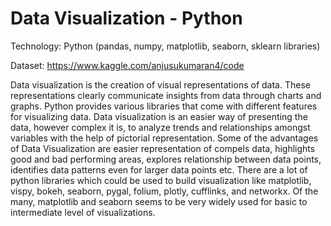 # Data Visualization - Python

Technology: Python (pandas, numpy, matplotlib, seaborn, sklearn libraries)

Dataset: https://www.kaggle.com/anjusukumaran4/code

Data visualization is the creation of visual representations of data. These representations clearly communicate insights from data through charts and graphs.
Python provides various libraries that come with different features for visualizing data. Data visualization is an easier way of presenting the data, however complex it is, to analyze trends and relationships amongst variables with the help of pictorial representation.
Some of the advantages of Data Visualization are easier representation of compels data, highlights good and bad performing areas, explores relationship between data points, identifies data patterns even for larger data points etc. There are a lot of python libraries which could be used to build visualization like matplotlib, vispy, bokeh, seaborn, pygal, folium, plotly, cufflinks, and networkx. Of the many, matplotlib and seaborn seems to be very widely used for basic to intermediate level of visualizations.
